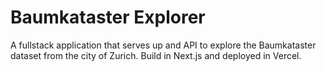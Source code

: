 # Baumkataster Explorer
 A fullstack application that serves up and API to explore the Baumkataster dataset from the city of Zurich.  Build in Next.js and deployed in Vercel.
